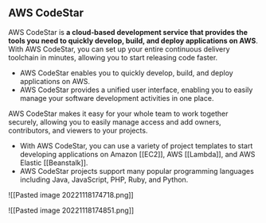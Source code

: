 ## AWS CodeStar 

AWS CodeStar is **a cloud‑based development service that provides the tools you need to quickly develop, build, and deploy applications on AWS**. With AWS CodeStar, you can set up your entire continuous delivery toolchain in minutes, allowing you to start releasing code faster.

*   AWS CodeStar enables you to quickly develop, build, and deploy applications on AWS. 
*   AWS CodeStar provides a unified user interface, enabling you to easily manage your software development activities in one place.

AWS CodeStar makes it easy for your whole team to work together securely, allowing you to easily manage access and add owners, contributors, and viewers to your projects.

-   With AWS CodeStar, you can use a variety of project templates to start developing applications on Amazon [[EC2]], AWS [[Lambda]], and AWS Elastic [[Beanstalk]].
-   AWS CodeStar projects support many popular programming languages including Java, JavaScript, PHP, Ruby, and Python.

![[Pasted image 20221118174718.png]]

![[Pasted image 20221118174851.png]]